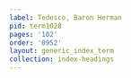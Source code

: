 ```yaml
---
label: Tedesco, Baron Herman
pid: term1028
pages: '102'
order: '0952'
layout: generic_index_term
collection: index-headings
---
```


